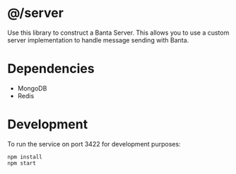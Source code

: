 # @/server

Use this library to construct a Banta Server. This allows you to use a custom server implementation to handle message sending with Banta.

# Dependencies

- MongoDB
- Redis

# Development

To run the service on port 3422 for development purposes:
```
npm install
npm start
```
